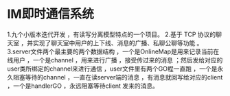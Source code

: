 # IM即时通信系统
1.九个小版本迭代开发 ，有读写分离模型特点的一个项目。
2.基于 TCP 协议的聊天室 ，并实现了聊天室中用户的上下线、消息的广播、私聊公聊等功能 。
3.server文件两个最主要的两个数据结构 ，一个是OnlineMap是用来记录当前在线用户 ，一个是channel ，用来进行广播 ，接受传过来的消息 ；然后发给对应的user类所绑定的channel来进行通信 ，user文件里有两个GO程一直跑 ，一个是永
久阻塞等待的channel ，一直在读server端的消息 ，有消息就回写给对应的client ，一个是handlerGO ，永远阻塞等待client
发来的消息。
